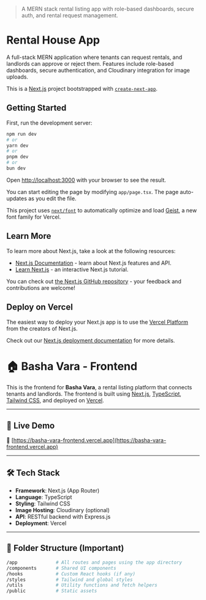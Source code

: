 > A MERN stack rental listing app with role-based dashboards, secure auth, and rental request management.

# Rental House App

A full-stack MERN application where tenants can request rentals, and landlords can approve or reject them. Features include role-based dashboards, secure authentication, and Cloudinary integration for image uploads.



This is a [Next.js](https://nextjs.org) project bootstrapped with [`create-next-app`](https://nextjs.org/docs/app/api-reference/cli/create-next-app).

## Getting Started

First, run the development server:

```bash
npm run dev
# or
yarn dev
# or
pnpm dev
# or
bun dev
```

Open [http://localhost:3000](http://localhost:3000) with your browser to see the result.

You can start editing the page by modifying `app/page.tsx`. The page auto-updates as you edit the file.

This project uses [`next/font`](https://nextjs.org/docs/app/building-your-application/optimizing/fonts) to automatically optimize and load [Geist](https://vercel.com/font), a new font family for Vercel.

## Learn More

To learn more about Next.js, take a look at the following resources:

- [Next.js Documentation](https://nextjs.org/docs) - learn about Next.js features and API.
- [Learn Next.js](https://nextjs.org/learn) - an interactive Next.js tutorial.

You can check out [the Next.js GitHub repository](https://github.com/vercel/next.js) - your feedback and contributions are welcome!

## Deploy on Vercel

The easiest way to deploy your Next.js app is to use the [Vercel Platform](https://vercel.com/new?utm_medium=default-template&filter=next.js&utm_source=create-next-app&utm_campaign=create-next-app-readme) from the creators of Next.js.

Check out our [Next.js deployment documentation](https://nextjs.org/docs/app/building-your-application/deploying) for more details.

# 🏠 Basha Vara - Frontend

This is the frontend for **Basha Vara**, a rental listing platform that connects tenants and landlords. The frontend is built using [Next.js](https://nextjs.org), [TypeScript](https://www.typescriptlang.org/), [Tailwind CSS](https://tailwindcss.com), and deployed on [Vercel](https://vercel.com).

---

## 🚀 Live Demo

🔗 [https://basha-vara-frontend.vercel.app](https://basha-vara-frontend.vercel.app)

---

## 🛠️ Tech Stack

- **Framework**: Next.js (App Router)
- **Language**: TypeScript
- **Styling**: Tailwind CSS
- **Image Hosting**: Cloudinary (optional)
- **API**: RESTful backend with Express.js
- **Deployment**: Vercel

---

## 📁 Folder Structure (Important)

```bash
/app              # All routes and pages using the app directory
/components       # Shared UI components
/hooks            # Custom React hooks (if any)
/styles           # Tailwind and global styles
/utils            # Utility functions and fetch helpers
/public           # Static assets
